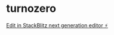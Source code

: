 # turnozero

[Edit in StackBlitz next generation editor ⚡️](https://stackblitz.com/~/github.com/Ayano-Who15K/turnozero)